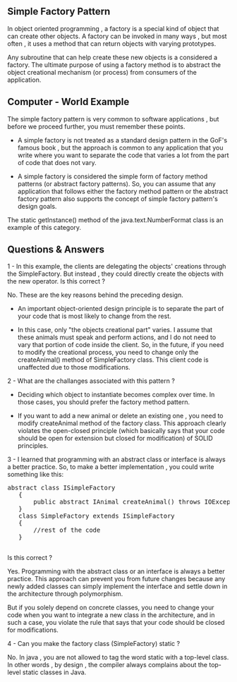 ## Simple Factory Pattern

In object oriented programming , a factory is a special kind of object that can create other objects.
A factory can be invoked in many ways , but most often , it uses a method that can return objects with varying prototypes.

Any subroutine that can help create these new objects is a considered a factory. The ultimate purpose of using a factory
method is to abstract the object creational mechanism (or process) from consumers of the application.

## Computer - World Example

The simple factory pattern is very common to software applications , but before we proceed further, 
you must remember these points.

- A simple factory is not treated as a standard design pattern in the GoF's famous book , but the approach is common
to any application that you write where you want to separate the code that varies a lot from the part of code that does not vary.
  
- A simple factory is considered the simple form of factory method patterns (or abstract factory patterns).
So, you can assume that any application that follows either the factory method pattern or the abstract factory pattern
also supports the concept of simple factory pattern's design goals.
  
The static getInstance() method of the java.text.NumberFormat class is an example of this category.

## Questions & Answers

1 - In this example, the clients are delegating the objects' creations through the SimpleFactory.
But instead , they could directly create the objects with the new operator. Is this correct ?

No. These are the key reasons behind the preceding design.

- An important object-oriented design principle is to separate the part of your code that 
is most likely to change from the rest.
  
- In this case, only "the objects creational part" varies.
  I assume that these animals must speak and perform actions, and I do
  not need to vary that portion of code inside the client. 
  So, in the future, if you need to modify the creational process, you need to change only the createAnimal() method 
  of SimpleFactory class. This client code is unaffected due to those modifications.
  
2 - What are the challanges associated with this pattern ?

- Deciding which object to instantiate becomes complex over time.
In those cases, you should prefer the factory method pattern.
  
- If you want to add a new animal or delete an existing one , you need to modify createAnimal method
of the factory class. This approach clearly violates the open-closed principle (which basically says that
  your code should be open for extension but closed for modification) of SOLID principles.
  
3 - I learned that programming with an abstract class or interface is always a better practice.
So, to make a better implementation , you could write something like this:

<pre>
abstract class ISimpleFactory
   {
       public abstract IAnimal createAnimal() throws IOException;
   }
   class SimpleFactory extends ISimpleFactory
   {
       //rest of the code
   }

</pre>

Is this correct ?

Yes. Programming with the abstract class or an interface is always a better practice.
This approach can prevent you from future changes because any newly added classes can simply implement the interface
and settle down in the architecture through polymorphism.

But if you solely depend on concrete classes, you need to change your code when you want to integrate 
a new class in the architecture, and in such a case, 
you violate the rule that says that your code should be closed for modifications.

4 - Can you make the factory class (SimpleFactory) static ?

No. In java , you are not allowed to tag the word static with a top-level class.
In other words , by design , the compiler always complains about the top-level static classes in Java.
